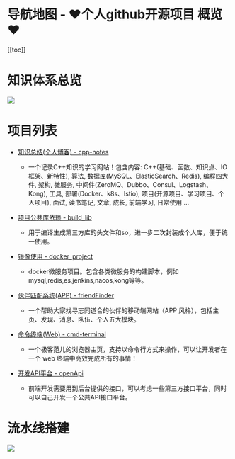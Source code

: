 # 导航地图 - ♥个人github开源项目 概览♥

[[toc]]

# 知识体系总览

![](/_images/guide/个人编程地图.png)

# 项目列表

* [知识总结(个人博客) - cpp-notes](https://github.com/klc407073648/cpp-notes)
    * 一个记录C++知识的学习网站！包含内容: C++(基础、函数、知识点、IO框架、新特性), 算法, 数据库(MySQL、ElasticSearch、Redis), 编程四大件, 架构, 微服务, 中间件(ZeroMQ、Dubbo、Consul、Logstash、Kong), 工具, 部署(Docker、k8s、Istio), 项目(开源项目、学习项目、个人项目), 面试, 读书笔记, 文章, 成长, 前端学习, 日常使用 ...

* [项目公共库依赖 - build_lib](https://github.com/klc407073648/build_lib)
    * 用于编译生成第三方库的头文件和so，进一步二次封装成个人库，便于统一使用。

* [镜像使用 - docker_project](https://github.com/klc407073648/docker_project)
    * docker微服务项目。包含各类微服务的构建脚本，例如mysql,redis,es,jenkins,nacos,kong等等。

* [伙伴匹配系统(APP) - friendFinder](https://github.com/klc407073648/friendFinder)
    * 一个帮助大家找寻志同道合的伙伴的移动端网站（APP 风格），包括主页、发现、消息、队伍、个人五大模块。

* [命令终端(Web) - cmd-terminal](https://github.com/klc407073648/cmd-terminal)
    * 一个极客范儿的浏览器主页，支持以命令行方式来操作，可以让开发者在一个 web 终端中高效完成所有的事情！

* [开发API平台 - openApi](https://github.com/klc407073648/openApi)
    * 前端开发需要用到后台提供的接口，可以考虑一些第三方接口平台，同时可以自己开发一个公共API接口平台。

# 流水线搭建

![](/_images/guide/流水线.png)